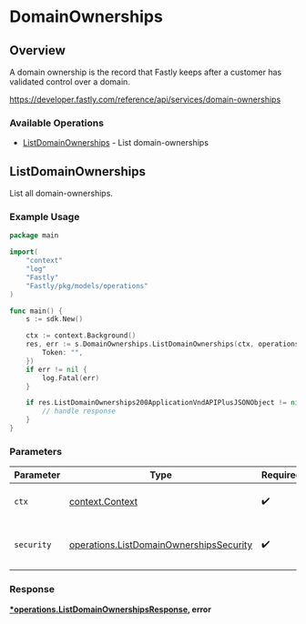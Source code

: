 # DomainOwnerships

## Overview

A domain ownership is the record that Fastly keeps after a customer has validated control over a domain.

<https://developer.fastly.com/reference/api/services/domain-ownerships>
### Available Operations

* [ListDomainOwnerships](#listdomainownerships) - List domain-ownerships

## ListDomainOwnerships

List all domain-ownerships.

### Example Usage

```go
package main

import(
	"context"
	"log"
	"Fastly"
	"Fastly/pkg/models/operations"
)

func main() {
    s := sdk.New()

    ctx := context.Background()
    res, err := s.DomainOwnerships.ListDomainOwnerships(ctx, operations.ListDomainOwnershipsSecurity{
        Token: "",
    })
    if err != nil {
        log.Fatal(err)
    }

    if res.ListDomainOwnerships200ApplicationVndAPIPlusJSONObject != nil {
        // handle response
    }
}
```

### Parameters

| Parameter                                                                                          | Type                                                                                               | Required                                                                                           | Description                                                                                        |
| -------------------------------------------------------------------------------------------------- | -------------------------------------------------------------------------------------------------- | -------------------------------------------------------------------------------------------------- | -------------------------------------------------------------------------------------------------- |
| `ctx`                                                                                              | [context.Context](https://pkg.go.dev/context#Context)                                              | :heavy_check_mark:                                                                                 | The context to use for the request.                                                                |
| `security`                                                                                         | [operations.ListDomainOwnershipsSecurity](../../models/operations/listdomainownershipssecurity.md) | :heavy_check_mark:                                                                                 | The security requirements to use for the request.                                                  |


### Response

**[*operations.ListDomainOwnershipsResponse](../../models/operations/listdomainownershipsresponse.md), error**

